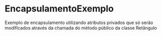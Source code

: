 # EncapsulamentoExemplo
Exemplo de encapsulamento utilizando atributos privados que só serão modificados através da chamada do método público da classe Retângulo
